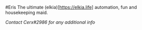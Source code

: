 #Eris
The ultimate (elkia)[https://elkia.life] automation, fun and housekeeping maid.


*Contact Cerx#2986 for any additional info*